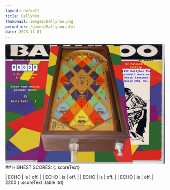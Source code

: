 ```yaml
---
layout: default
title: Ballyhoo
thumbnail: images/Ballyhoo.png
permalink: /games/Ballyhoo.html
date: 2023-11-01
---
```


<img src="../images/Ballyhoo.png" class="gameThumbnail img-fluid mx-auto align-middle">
## HIGHEST SCORES:
{:.scoreText}

| ECHO | is | off. | 
| ECHO | is | off. | 
| ECHO | is | off. | 
| ECHO | is | off. | 
2200 
{:.scoreText .table .td}
